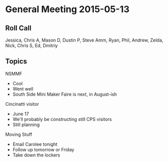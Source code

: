 General Meeting 2015-05-13
==========================

Roll Call
---------

Jessica, Chris A, Mason D, Dustin P, Steve Amm, Ryan, Phil, Andrew, Zelda, Nick, Chris S, Ed, Dmitriy

Topics
------

NSMMF
- Cool
- Went well
- South Side Mini Maker Faire is next, in August-ish

Cincinatti visitor
- June 17
- We'll probably be constructing still
CPS visitors
- Still planning

Moving Stuff
- Email Carolee tonight
- Follow up tomorrow or Friday
- Take down the lockers

